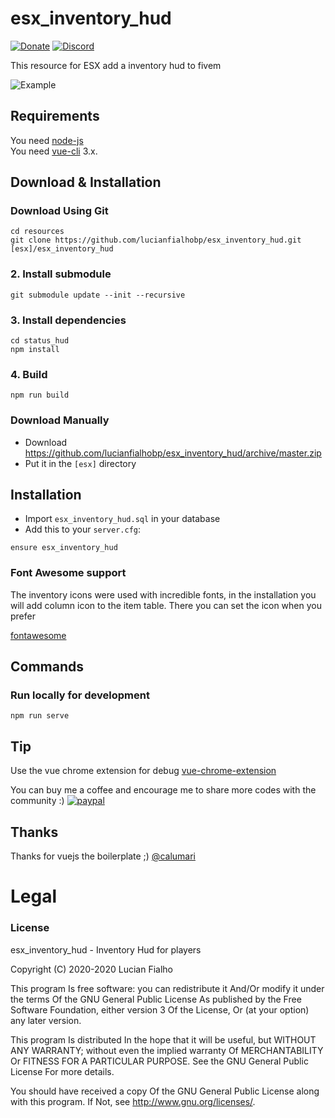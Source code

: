 # esx_inventory_hud
[![Donate](https://img.shields.io/badge/Donate-PayPal-green.svg)](https://www.paypal.com/cgi-bin/webscr?cmd=_donations&business=JP7ZWZG5D4U2E&currency_code=BRL)
[![Discord](https://discordapp.com/api/guilds/775510557825695804/widget.png?style=banner2)](https://discord.gg/Q2gRNUmMqQ)


This resource for ESX add a inventory hud to fivem

![Example](https://media.discordapp.net/attachments/738128059617509526/770470074577977344/unknown.png?width=1250&height=703)


## Requirements
You need [node-js](https://nodejs.org/en/)  
You need [vue-cli](https://cli.vuejs.org/) 3.x.

## Download & Installation

### Download Using Git
```
cd resources
git clone https://github.com/lucianfialhobp/esx_inventory_hud.git [esx]/esx_inventory_hud
```

### 2. Install submodule
```
git submodule update --init --recursive
```

### 3. Install dependencies
```
cd status_hud
npm install
```

### 4. Build
```
npm run build
```

### Download Manually
- Download https://github.com/lucianfialhobp/esx_inventory_hud/archive/master.zip
- Put it in the `[esx]` directory

## Installation
- Import `esx_inventory_hud.sql` in your database
- Add this to your `server.cfg`:

```
ensure esx_inventory_hud
```

### Font Awesome support
The inventory icons were used with incredible fonts, in the installation you will add column icon to the item table. There you can set the icon when you prefer

[fontawesome](https://fontawesome.com/)

## Commands
### Run locally for development

```
npm run serve
```

## Tip

Use the vue chrome extension for debug [vue-chrome-extension](https://chrome.google.com/webstore/detail/vuejs-devtools/nhdogjmejiglipccpnnnanhbledajbpd?hl=pt-BR)

You can buy me a coffee and encourage me to share more codes with the community :)
[![paypal](https://www.paypalobjects.com/en_US/i/btn/btn_donateCC_LG.gif)](https://www.paypal.com/cgi-bin/webscr?cmd=_donations&business=JP7ZWZG5D4U2E&currency_code=BRL)

## Thanks

Thanks for vuejs the boilerplate ;) [@calumari](https://github.com/calumari)

# Legal
### License
esx_inventory_hud - Inventory Hud for players

Copyright (C) 2020-2020 Lucian Fialho

This program Is free software: you can redistribute it And/Or modify it under the terms Of the GNU General Public License As published by the Free Software Foundation, either version 3 Of the License, Or (at your option) any later version.

This program Is distributed In the hope that it will be useful, but WITHOUT ANY WARRANTY; without even the implied warranty Of MERCHANTABILITY Or FITNESS FOR A PARTICULAR PURPOSE. See the GNU General Public License For more details.

You should have received a copy Of the GNU General Public License along with this program. If Not, see http://www.gnu.org/licenses/.

